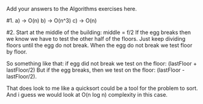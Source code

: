 Add your answers to the Algorithms exercises here.

#1.
    a) -> O(n)
    b) -> O(n^3) 
    c) -> O(n)

#2.
Start at the middle of the building:
middle = f/2
If the egg breaks then we know we have to test the other half of the floors. Just keep dividing floors until the egg do not break. When the egg do not break we test floor by floor.

So something like that:
if egg did not break we test on the floor:
(lastFloor + lastFloor/2)
But if the egg breaks, then we test on the floor:
(lastFloor - lastFloor/2).

That does look to me like a quicksort could be a tool for the problem to sort. And i guess we would look at O(n log n) complexity in this case.
